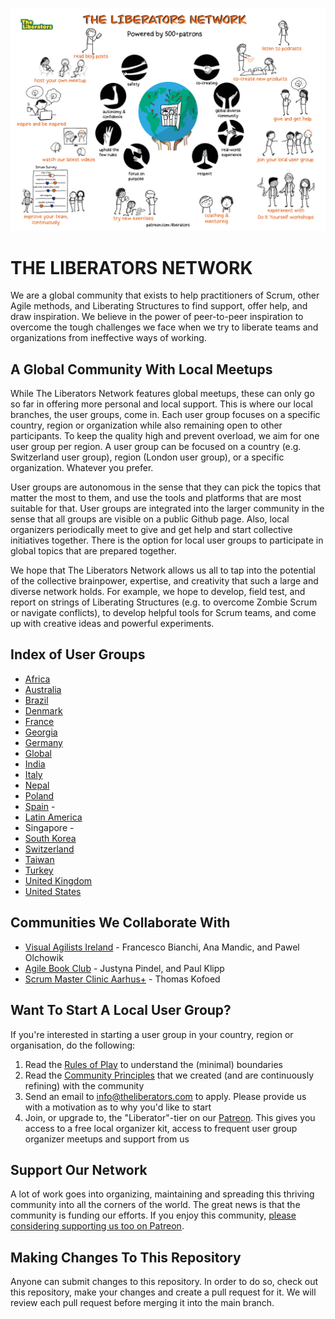 ![The Liberators Network](https://github.com/theliberators/usergroups/blob/c3c6c755cfb0c4bee458cdf13d93f857397283ce/Community%20Principles/The%20Liberators%20Network%20-%20Powered%20by%20Patrons.png)


# THE LIBERATORS NETWORK

We are a global community that exists to help practitioners of Scrum, other Agile methods, and Liberating Structures to find support, offer help, and draw inspiration. We believe in the power of peer-to-peer inspiration to overcome the tough challenges we face when we try to liberate teams and organizations from ineffective ways of working.

## A Global Community With Local Meetups

While The Liberators Network features global meetups, these can only go so far in offering more personal and local support. This is where our local branches, the user groups, come in. Each user group focuses on a specific country, region or organization while also remaining open to other participants. To keep the quality high and prevent overload, we aim for one user group per region. A user group can be focused on a country (e.g. Switzerland user group), region (London user group), or a specific organization. Whatever you prefer. 

User groups are autonomous in the sense that they can pick the topics that matter the most to them, and use the tools and platforms that are most suitable for that. User groups are integrated into the larger community in the sense that all groups are visible on a public Github page. Also, local organizers periodically meet to give and get help and start collective initiatives together. There is the option for local user groups to participate in global topics that are prepared together.

We hope that The Liberators Network allows us all to tap into the potential of the collective brainpower, expertise, and creativity that such a large and diverse network holds. For example, we hope to develop, field test, and report on strings of Liberating Structures (e.g. to overcome Zombie Scrum or navigate conflicts), to develop helpful tools for Scrum teams, and come up with creative ideas and powerful experiments.

## Index of User Groups

- [Africa](https://agileafrica.net/) 
- [Australia](https://bit.ly/33uXA6M) 
- [Brazil](https://bit.ly/33pfRTu) 
- [Denmark](https://bit.ly/3HCbinN)
- [France](https://bit.ly/3smSanw) 
- [Georgia](https://bit.ly/3HAlPQd) 
- [Germany](https://bit.ly/3L3exGY) 
- [Global](http://bit.ly/2StU2Im) 
- [India](http://bit.ly/2Xcfntq) 
- [Italy](http://bit.ly/3b8HL7L) 
- [Nepal](https://bit.ly/3FoODJu) 
- [Poland](https://bit.ly/3lVoqJN) 
- [Spain](https://academy.itnove.com/groups/7108408) - 
- [Latin America](https://www.meetup.com/the-liberators-latin-america-user-group/) 
- Singapore -
- [South Korea](https://bit.ly/3LMev6Q) 
- [Switzerland](https://bit.ly/3fhJAPU) 
- [Taiwan](http://bit.ly/3b9IzcE) 
- [Turkey](https://bit.ly/3pQr2uH) 
- [United Kingdom](http://bit.ly/2MvM6HP)
- [United States](https://bit.ly/3587gCw) 

## Communities We Collaborate With

- [Visual Agilists Ireland](https://www.meetup.com/Visual-Agilists-Ireland/) - Francesco Bianchi, Ana Mandic, and Pawel Olchowik
- [Agile Book Club](https://www.agilebook.club/) - Justyna Pindel, and Paul Klipp
- [Scrum Master Clinic Aarhus+](https://www.meetup.com/Scrum-Masters-Aarhus/) - Thomas Kofoed

## Want To Start A Local User Group?

If you're interested in starting a user group in your country, region or organisation, do the following:

1. Read the [Rules of Play](https://github.com/theliberators/usergroups/blob/e7dc2abc55299b26dadd8323b2f0af1adc463064/Community%20Principles/Rules%20Of%20Play%20For%20User%20Group%20Organizers.pdf) to understand the (minimal) boundaries
2. Read the [Community Principles](https://github.com/theliberators/usergroups/blob/master/Community%20Principles/Community%20Principles.pdf?raw=true) that we created (and are continuously refining) with the community
3. Send an email to [info@theliberators.com](mailto:info@theliberators.com) to apply. Please provide us with a motivation as to why you'd like to start 
4. Join, or upgrade to, the "Liberator"-tier on our [Patreon](https://patreon.com/liberators). This gives you access to a free local organizer kit, access to frequent user group organizer meetups and support from us

## Support Our Network

A lot of work goes into organizing, maintaining and spreading this thriving community into all the corners of the world. The great news is that the community is funding our efforts. If you enjoy this community, [please considering supporting us too on Patreon](https://patreon.com/liberators).

## Making Changes To This Repository

Anyone can submit changes to this repository. In order to do so, check out this repository, make your changes and create a pull request for it. We will review each pull request before merging it into the main branch.
